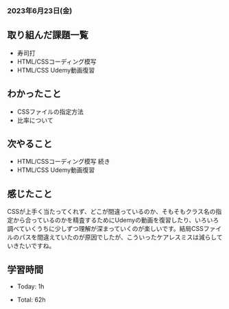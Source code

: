 ### 2023年6月23日(金)

## 取り組んだ課題一覧

- 寿司打
- HTML/CSSコーディング模写
- HTML/CSS Udemy動画復習

## わかったこと

- CSSファイルの指定方法
- 比率について

## 次やること

- HTML/CSSコーディング模写 続き
- HTML/CSS Udemy動画復習

## 感じたこと

CSSが上手く当たってくれず、どこが間違っているのか、そもそもクラス名の指定から合っているのかを精査するためにUdemyの動画を復習したり、いろいろ調べていくうちに少しずつ理解が深まっていくのが楽しいです。結局CSSファイルのパスを間違えていたのが原因でしたが、こういったケアレスミスは減らしていきたいですね。

## 学習時間

- Today: 1h

- Total: 62h


